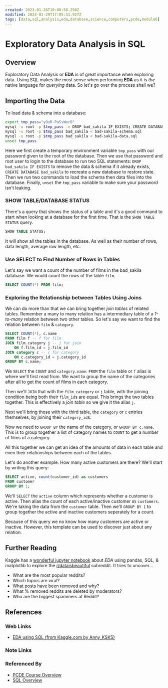 ```yaml
---
created: 2023-01-26T10:08:58.298Z
modified: 2023-01-29T17:05:31.927Z
tags: [data,sql,analysis,eda,database,science,computers,pcde,module6]
---
```

# Exploratory Data Analysis in SQL

## Overview

Exploratory Data Analysis or **EDA** is of great importance when exploring data.
Using SQL makes the most sense when performing **EDA** as
it is *the* native language for *querying* data.
So let's go over the process shall we?

## Importing the Data

To load data & schema into a database:

```sh
export tmp_pass="yOuR-PaSsWorD"
mysql -u root -p $tmp_pass -e DROP bad_sakila IF EXISTS; CREATE DATABASE bad_sakila
mysql -u root -p $tmp_pass bad_sakila < bad-sakila-schema.sql
mysql -u root -p $tmp_pass bad_sakila < bad-sakila-data.sql
unset tmp_pass
```

Here we first create a temporary environment variable `tmp_pass` with
our password given to the root of the database.
Then we use that password and root user to login to
the database to run two SQL statements:
`DROP bad_sakila IF EXISTS` to remove the data & schema if it already exists,
`CREATE DATABASE bad_sakila` to recreate a new database to restore state.
Then we run two commands to load the schema then data files into the database.
Finally, `unset` the `tmp_pass` variable to
make sure your password isn't leaking.


### SHOW TABLE/DATABASE STATUS

There's a query that shows the status of a table and
it's a good command to start when looking at a database for the first time.
That is the `SHOW TABLE STATUS` query.

```sql
SHOW TABLE STATUS;
```

It will show all the tables in the database.
As well as their number of rows, data length, average row length, etc.

### Use SELECT to Find Number of Rows in Tables

Let's say we want a count of the number of films in the bad_sakila database.
We would count the rows of the table `film`.

```sql
SELECT COUNT(*) FROM film;
```

### Exploring the Relationship between Tables Using Joins 

We can do more than that we can bring together *join tables* of related tables.
Remember a many to many relation has a intermediary table of
a *1-to-many* relation between two other tables.
So let's say we want to find the relation between `film` & `category`.

```sql
SELECT COUNT(*), c.name
FROM film f -- f for film
JOIN film_category j -- j for join
    ON f.film_id = j.film_id
JOIN category c -- c for category
    ON c.category_id = j.category_id
GROUP BY c.name;
```

We `SELECT` the `COUNT` and `category.name`.
`FROM` the `film` table or `f` alias is where we'll first read from.
We want to group the name of the categories after all to
get the count of films in each category.

Then we'll `JOIN` that with the `film_category` or `j` table,
with the joining condition being both their `film_id`s are equal.
This brings the two tables together.
This is effectively a *join table* so we give it the alias `j`.

Next we'll bring those with the third table,
the `category` or `c` entries themselves,
by joining their `category_id`s.

Now we need to `GROUP BY` the name of the category,
or `GROUP BY c.name`.
This is to group together a list of category names to
`COUNT` to get a number of films of a category.

All this together we can get an idea of the amounts of data in each table and
even their relationships between each of the tables.

Let's do another example.
How many active customers are there?
We'll start by writing this query:

```sql
SELECT active, count(customer_id) as customers
FROM customer
GROUP BY 1;
```

We'll `SELECT` the `active` column which
represents whether a customer is active.
Then alias the count of each active/inactive customer `AS` `customers`.
We're taking the data from the `customer` table.
Then we'll `GROUP BY 1` to group together
the active and inactive customers seperately for a count.

Because of this query we no know how many customers are active or inactive.
However, this template can be used to discover just about any relation.

## Further Reading

Kaggle has a [wonderful jupyter notebook][eda-sql-kaggle] about
*EDA* using pandas, SQL, & matplotlib to explore the
[r/dataisbeautiful](https://www.reddit.com/r/dataisbeautiful/)
subreddit.
It tries to uncover...

* What are the most popular reddits?
* Which topics are viral?
* What posts have been removed and why?
* What % removed reddits are deleted by moderators?
* Who are the biggest spammers at Reddit?

## References

### Web Links

* [EDA using SQL (from Kaggle.com by Anny_KSKS)][eda-sql-kaggle]

<!-- Hidden References -->
[eda-sql-kaggle]: https://www.kaggle.com/code/olgaberezovsky/eda-using-sql/notebook "EDA using SQL (from Kaggle.com by Anny_KSKS)"

### Note Links

<!-- Hidden References -->

### Referenced By

* [PCDE Course Overview][pcde-overview-zk]
* [SQL Overview][sql-zk]

<!-- Hidden References -->
[pcde-overview-zk]: ./pcde-course-overview.md "PCDE Course Overview"
[sql-zk]: ./sql.md "SQL Overview"
